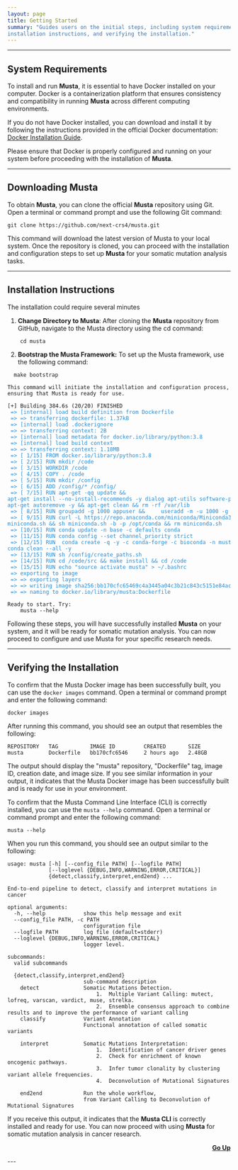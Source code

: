 ```yaml
---
layout: page
title: Getting Started
summary: "Guides users on the initial steps, including system requirements, downloading Musta, 
installation instructions, and verifying the installation."
---
```


---
## System Requirements
To install and run **Musta**, it is essential to have Docker installed on your computer. 
Docker is a containerization platform that ensures consistency and compatibility in running **Musta** across different computing environments.

If you do not have Docker installed, 
you can download and install it by following the instructions provided in the official Docker documentation:
[Docker Installation Guide](https://docs.docker.com/engine/install).

Please ensure that Docker is properly configured and running on your system before proceeding with the installation of **Musta**.

---
## Downloading Musta
To obtain **Musta**, you can clone the official **Musta** repository using Git. 
Open a terminal or command prompt and use the following Git command:

```git
git clone https://github.com/next-crs4/musta.git
```
This command will download the latest version of Musta to your local system. 
Once the repository is cloned, 
you can proceed with the installation and configuration steps to set up **Musta** for your somatic mutation analysis tasks.

---
## Installation Instructions

The installation could require several minutes

1. **Change Directory to Musta**: After cloning the **Musta** repository from GitHub, navigate to the Musta directory using the cd command:
```shell
    cd musta
```
2. **Bootstrap the Musta Framework:** To set up the Musta framework, use the following command:
```shell
  make bootstrap
```
    This command will initiate the installation and configuration process, ensuring that Musta is ready for use.

<pre style="font-size:12px">[+] Building 384.6s (20/20) FINISHED                                                                                                                                                                                                
<font color="#268BD2"> =&gt; [internal] load build definition from Dockerfile                                                           0.1s</font>
<font color="#268BD2"> =&gt; =&gt; transferring dockerfile: 1.37kB                                                                         0.0s</font>
<font color="#268BD2"> =&gt; [internal] load .dockerignore                                                                              0.1s</font>
<font color="#268BD2"> =&gt; =&gt; transferring context: 2B                                                                                0.0s</font>
<font color="#268BD2"> =&gt; [internal] load metadata for docker.io/library/python:3.8                                                  0.0s</font>
<font color="#268BD2"> =&gt; [internal] load build context                                                                              0.2s</font>
<font color="#268BD2"> =&gt; =&gt; transferring context: 1.18MB                                                                            0.0s</font>
<font color="#268BD2"> =&gt; [ 1/15] FROM docker.io/library/python:3.8                                                                  0.3s</font>
<font color="#268BD2"> =&gt; [ 2/15] RUN mkdir /code                                                                                    0.2s</font>
<font color="#268BD2"> =&gt; [ 3/15] WORKDIR /code                                                                                      0.1s</font>
<font color="#268BD2"> =&gt; [ 4/15] COPY . /code                                                                                       0.1s</font>
<font color="#268BD2"> =&gt; [ 5/15] RUN mkdir /config                                                                                  0.4s</font>
<font color="#268BD2"> =&gt; [ 6/15] ADD /config/* /config/                                                                             0.1s</font>
<font color="#268BD2"> =&gt; [ 7/15] RUN apt-get -qq update &amp;&amp; 
apt-get install --no-install-recommends -y dialog apt-utils software-properties-common git wget curl bzip2 &amp;&amp;
apt-get autoremove -y &amp;&amp; apt-get clean &amp;&amp; rm -rf /var/lib                                                     18.4s</font>
<font color="#268BD2"> =&gt; [ 8/15] RUN groupadd -g 1000 appuser &amp;&amp;     useradd -m -u 1000 -g appuser appuser                          0.5s</font>
<font color="#268BD2"> =&gt; [ 9/15] RUN curl -L https://repo.anaconda.com/miniconda/Miniconda3-py38_4.12.0-Linux-x86_64.sh &gt; 
miniconda.sh &amp;&amp; sh miniconda.sh -b -p /opt/conda &amp;&amp; rm miniconda.sh                                           16.2s</font> 
<font color="#268BD2"> =&gt; [10/15] RUN conda update -n base -c defaults conda                                                        54.1s</font> 
<font color="#268BD2"> =&gt; [11/15] RUN conda config --set channel_priority strict                                                     0.6s</font> 
<font color="#268BD2"> =&gt; [12/15] RUN  conda create -q -y -c conda-forge -c bioconda -n musta  python=3.8 snakemake=7.15 &amp;&amp;
conda clean --all -y                                                                                         282.0s</font> 
<font color="#268BD2"> =&gt; [13/15] RUN sh /config/create_paths.sh                                                                     0.4s</font> 
<font color="#268BD2"> =&gt; [14/15] RUN cd /code/src &amp;&amp; make install &amp;&amp; cd /code                                                       4.7s</font> 
<font color="#268BD2"> =&gt; [15/15] RUN echo &quot;source activate musta&quot; &gt; ~/.bashrc                                                       0.4s</font> 
<font color="#268BD2"> =&gt; exporting to image                                                                                         5.7s</font> 
<font color="#268BD2"> =&gt; =&gt; exporting layers                                                                                        5.7s</font> 
<font color="#268BD2"> =&gt; =&gt; writing image sha256:bb170cfc65469c4a3445a04c3b21c843c5151e84ac8276107323325da973c901                   0.0s</font> 
<font color="#268BD2"> =&gt; =&gt; naming to docker.io/library/musta:Dockerfile                                                            0.0s</font> 
                                                                                                                                                                                                                                    
Ready to start. Try:
	musta --help
</pre>

Following these steps, you will have successfully installed **Musta** on your system, 
and it will be ready for somatic mutation analysis. You can now proceed to configure and use Musta for your specific research needs.

---

## Verifying the Installation
To confirm that the Musta Docker image has been successfully built, you can use the `docker images` command. 
Open a terminal or command prompt and enter the following command:
```shell
docker images
```
After running this command, you should see an output that resembles the following:
```text
REPOSITORY   TAG          IMAGE ID         CREATED       SIZE
musta        Dockerfile   bb170cfc6546     2 hours ago   2.48GB
```
The output should display the "musta" repository, "Dockerfile" tag, image ID, creation date, and image size. 
If you see similar information in your output,
 it indicates that the Musta Docker image has been successfully built and is ready for use in your environment.

To confirm that the Musta Command Line Interface (CLI) is correctly installed, 
you can use the `musta --help` command. Open a terminal or command prompt and enter the following command:

```shell
musta --help
```
When you run this command, you should see an output similar to the following:

```text
usage: musta [-h] [--config_file PATH] [--logfile PATH]
             [--loglevel {DEBUG,INFO,WARNING,ERROR,CRITICAL}]
             {detect,classify,interpret,end2end} ...

End-to-end pipeline to detect, classify and interpret mutations in cancer

optional arguments:
  -h, --help            show this help message and exit
  --config_file PATH, -c PATH
                        configuration file
  --logfile PATH        log file (default=stderr)
  --loglevel {DEBUG,INFO,WARNING,ERROR,CRITICAL}
                        logger level.

subcommands:
  valid subcommands

  {detect,classify,interpret,end2end}
                        sub-command description
    detect              Somatic Mutations Detection.
                            1.  Multiple Variant Calling: mutect, lofreq, varscan, vardict, muse, strelka.
                            2.  Ensemble consensus approach to combine results and to improve the performance of variant calling
    classify            Variant Annotation
                        Functional annotation of called somatic variants 
                        
    interpret           Somatic Mutations Interpretation:
                            1.  Identification of cancer driver genes 
                            2.  Check for enrichment of known oncogenic pathways.
                            3.  Infer tumor clonality by clustering variant allele frequencies.
                            4.  Deconvolution of Mutational Signatures
                            
    end2end             Run the whole workflow, 
                        from Variant Calling to Deconvolution of Mutational Signatures

```

If you receive this output, 
it indicates that the **Musta CLI** is correctly installed and ready for use. 
You can now proceed with using **Musta** for somatic mutation analysis in cancer research.


<p style="text-align:right"><a href="{{site.url}}{{page.url}}"><strong>Go Up</strong><span class="fa fa-fw fa-arrow-up"></span></a></p>
---